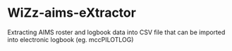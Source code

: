 # WiZz-aims-eXtractor
Extracting AIMS roster and logbook data into CSV file that can be imported into electronic logbook (eg. mccPILOTLOG)

